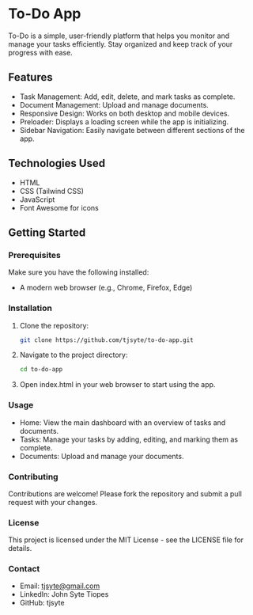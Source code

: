 # To-Do App

To-Do is a simple, user-friendly platform that helps you monitor and manage your tasks efficiently. Stay organized and keep track of your progress with ease.

## Features

- Task Management: Add, edit, delete, and mark tasks as complete.
- Document Management: Upload and manage documents.
- Responsive Design: Works on both desktop and mobile devices.
- Preloader: Displays a loading screen while the app is initializing.
- Sidebar Navigation: Easily navigate between different sections of the app.

## Technologies Used

- HTML
- CSS (Tailwind CSS)
- JavaScript
- Font Awesome for icons

## Getting Started

### Prerequisites

Make sure you have the following installed:

- A modern web browser (e.g., Chrome, Firefox, Edge)

### Installation

1. Clone the repository:
   ```bash
   git clone https://github.com/tjsyte/to-do-app.git
   ```
2. Navigate to the project directory:
   ```bash
   cd to-do-app
   ```
3. Open index.html in your web browser to start using the app.

### Usage
- Home: View the main dashboard with an overview of tasks and documents.
- Tasks: Manage your tasks by adding, editing, and marking them as complete.
- Documents: Upload and manage your documents.

### Contributing
Contributions are welcome! Please fork the repository and submit a pull request with your changes.

### License
This project is licensed under the MIT License - see the LICENSE file for details.

### Contact
- Email: tjsyte@gmail.com
- LinkedIn: John Syte Tiopes
- GitHub: tjsyte
